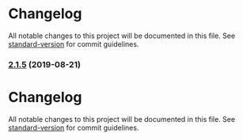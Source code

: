 # Changelog

All notable changes to this project will be documented in this file. See [standard-version](https://github.com/conventional-changelog/standard-version) for commit guidelines.

### [2.1.5](https://github.com/unional/eslint-plugin-harmony/compare/v2.1.3...v2.1.5) (2019-08-21)

# Changelog

All notable changes to this project will be documented in this file. See [standard-version](https://github.com/conventional-changelog/standard-version) for commit guidelines.
